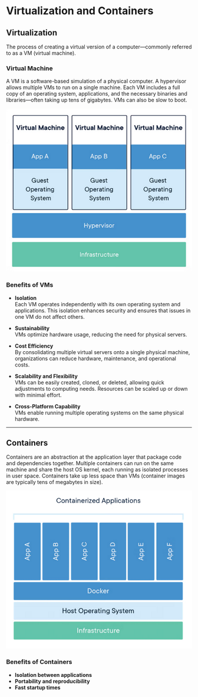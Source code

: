 # Virtualization and Containers

## Virtualization

The process of creating a virtual version of a computer—commonly referred to as a VM (virtual machine).

### Virtual Machine

A VM is a software-based simulation of a physical computer. A hypervisor allows multiple VMs to run on a single machine. Each VM includes a full copy of an operating system, applications, and the necessary binaries and libraries—often taking up tens of gigabytes. VMs can also be slow to boot.

![Virtual Machine](image-1.png)

### Benefits of VMs

- **Isolation**  
  Each VM operates independently with its own operating system and applications. This isolation enhances security and ensures that issues in one VM do not affect others.

- **Sustainability**  
  VMs optimize hardware usage, reducing the need for physical servers.

- **Cost Efficiency**  
  By consolidating multiple virtual servers onto a single physical machine, organizations can reduce hardware, maintenance, and operational costs.

- **Scalability and Flexibility**  
  VMs can be easily created, cloned, or deleted, allowing quick adjustments to computing needs. Resources can be scaled up or down with minimal effort.

- **Cross-Platform Capability**  
  VMs enable running multiple operating systems on the same physical hardware.

---

## Containers

Containers are an abstraction at the application layer that package code and dependencies together. Multiple containers can run on the same machine and share the host OS kernel, each running as isolated processes in user space. Containers take up less space than VMs (container images are typically tens of megabytes in size).

![Containers](image.png)

### Benefits of Containers

- **Isolation between applications**
- **Portability and reproducibility**
- **Fast startup times**
